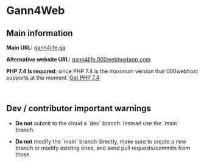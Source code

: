 # Gann4Web

## <b>Main information</b>
<p><b>Main URL:</b> <a href="http://gann4life.rf.gd">gann4life.ga</a></p>
<p><b>Alternative website URL:</b> <a href="http://gann4life.000webhostapp.com">gann4life.000webhostapp.com</a></p>
<p><b>PHP 7.4 Is required</b>: since PHP 7.4 is the maximum version that 000webhost supports at the moment. <a href="https://windows.php.net/downloads/releases/php-7.4.14-nts-Win32-vc15-x64.zip">Get PHP 7.4</a></p>
<br>

## <b>Dev / contributor important warnings</b>
* <p><b>Do not</b> submit to the cloud a `dev` branch. Instead use the `main` branch.</p>
* <p><b>Do not</b> modify the `main` branch directly, make sure to create a new branch or modify existing ones, and send pull requests/commits from those.</p>
